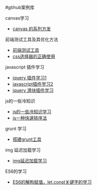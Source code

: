 #gtihub案例库
<p>canvas学习</p>
<ul>
<li> <a href='https://github.com/Huaxi100FE/Blog/tree/ata/canvas-test/README.md'>canvas 的系列方发</a>
</li>
</ul>
<p>前端测试工具及其优化方法</p>
<ul>
<li><a href='https://github.com/Huaxi100FE/Blog/tree/ata/testTool/README.md'>前端测试工具</a></li>
<li><a href='https://github.com/Huaxi100FE/Blog/tree/ata/css-selector/README.md'>css选择器的正确使用</a></li>
</ul>
<p>javascript 插件学习</p>
<ul>
<li>
<a href='https://github.com/Huaxi100FE/Blog/tree/ata/jQuery插件学习/README.md'>jquery 插件学习1</a>
</li>
<li>
<a href='https://github.com/Huaxi100FE/Blog/tree/ata/jQuery插件学习1/README.md'>javascript插件学习2</a>
</li>
<li>
<a href='https://github.com/Huaxi100FE/Blog/tree/ata/slider/README.md'>jquery 滑块插件学习</a>
</li>
</ul>
<p>js的一些冷知识</p>
<ul>
<li>
<a href='https://github.com/Huaxi100FE/Blog/tree/ata/something-js/README.md'>js的一些冷知识学习</a>
</li>
<li>
<a href='https://github.com/Huaxi100FE/Blog/tree/ata/js快速排序法/README.md'>js一种快速排序法</a>
</li>
</ul>
<p>grunt 学习</p>
<ul>
<li>
<a href='https://github.com/Huaxi100FE/Blog/tree/ata/grunt/README.md'>搭建grunt工具</a>
</li>
</ul>
<p>img 延迟加载学习</p>
<ul>
<li><a href='https://github.com/Huaxi100FE/Blog/tree/ata/lazyLoad-js/README.md'>img延迟加载学习</a></li>
</ul>
<p>ES6的学习</p>
<ul>
<li><a href="https://github.com/Huaxi100FE/Blog/tree/ata/ES6-1/README.md">ES6的解构赋值，let,const关键字的学习</a></li>
</ul>
